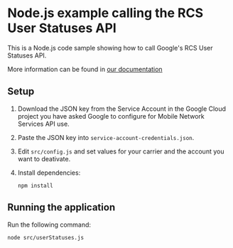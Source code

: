 # Node.js example calling the RCS User Statuses API

This is a Node.js code sample showing how to call Google's RCS
User Statuses API.

More information can be found in [our documentation](https://developers.google.com/mobile-network-services/v2/list_user_statuses)

## Setup

1. Download the JSON key from the Service Account in the Google Cloud project
   you have asked Google to configure for Mobile Network Services API use.

2. Paste the JSON key into `service-account-credentials.json`.

3. Edit `src/config.js` and set values for your carrier and the account you want to 
   deativate.

4. Install dependencies:

    `npm install`

## Running the application
Run the following command:

   `node src/userStatuses.js`